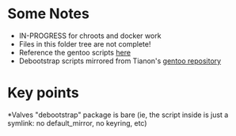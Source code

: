 # Some Notes
* IN-PROGRESS for chroots and docker work
* Files in this folder tree are not complete!
* Reference the gentoo scripts [here](https://github.com/tianon/gentoo-overlay/tree/master/dev-util/debootstrap-valve)
* Debootstrap scripts mirrored from Tianon's [gentoo repository](https://github.com/tianon/gentoo-overlay/tree/master/dev-util/debootstrap-valve/files/scripts)

# Key points
*Valves "debootstrap" package is bare (ie, the script inside is just a symlink: no default_mirror, no keyring, etc)
